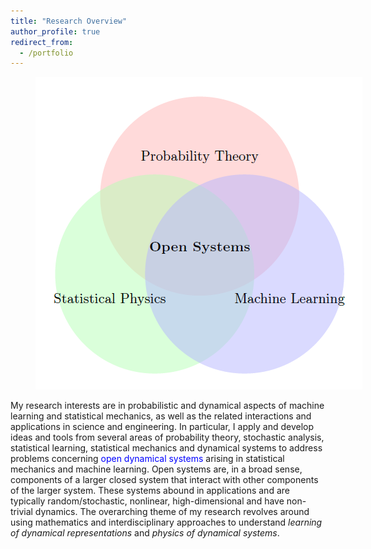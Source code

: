 ```yaml
---
title: "Research Overview"
author_profile: true
redirect_from:
  - /portfolio
---
```

 
 <figure style="width: 55vw; min-width: 330px;"  class="align-right">
  <img src="/images/principle.png" alt="" />
</figure> 
<p>
My research interests are in probabilistic and dynamical aspects of machine learning and statistical mechanics, as well as the related interactions and applications in science and engineering. 
In particular, I apply and develop ideas and tools from several areas of probability theory, stochastic analysis, statistical learning, statistical mechanics and dynamical systems to address problems concerning <font color="blue">open dynamical systems</font> arising in statistical mechanics and machine learning. Open systems are, in a broad sense, components of a larger closed system that interact with other components of the larger system. These systems abound in applications and are typically random/stochastic, nonlinear, high-dimensional and have non-trivial dynamics. The overarching theme of my research revolves around using mathematics and interdisciplinary approaches to understand <i>learning of dynamical representations</i> and <i>physics of dynamical systems</i>. </p>

